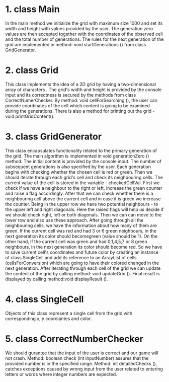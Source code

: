 # 1. class Main
   
   In the main method we initialize the grid with maximum size 1000 and set its width and height with values provided
 by the user. The generation zero values are then accepted together with the coordinates of the observed cell and 
 the total number of generations. The rules for the next generation of the grid are implemented in method:
 void startGenerations () from class GridGenerator.
    
# 2. class Grid

  This class implements the idea of a 2D grid by having a two-dimensional array of characters .
The grid's width and height is provided by the console input and its correctness is secured
by the methods from class CorrectNumerChecker. By method: void cellForSearching (), the user
can provide coordinates of the cell which content is going to be examined during the generations.
There is also a method for printing out the grid - void printGridContent().

# 3. class GridGenerator

   This class encapsulates functionality related to the primary generation of the grid. The main algorithm is
  implemented in void generationZero () method. The initial content is provided by the console input. The number
  of subsequent generations is also specified by the user. Each generation begins with checking whether the chosen
  cell is red or green. Then we should iterate through each grid's cell and check its neighbouring cells.
  The current value of the cell is stored in the variable - checkedCellVal.
   First we check if we have a neighbour to the right or left, increase the green counter and raise a flag accordingly.
 After that we can check whether there is a neighbouring cell above the current cell and in case it is green we increase 
 the counter. Being in the upper row we have two potential neighbours - to the upper left  and right diagonals.
 Here the raised flags will help us decide if we should check right, left or both diagonals. Then we can can move
 to the lower row and also use these approach. 
   After going through all the neighbouring cells, we have the information about how many of them are green. If the
 current cell was red and had 3 or 6 green neighbours, in the next generation its color should becomegreen (value should be 1).
 On the other hand, if the current cell was green and had 0,1,4,5,7 or 8 green neighbours, in the next generation
 its color should become red. So we have to save current cell's coordinates and future color by creating an instance
 of class SingleCell and add its reference to an ArrayList of cells (cellsForConversion) which are going to have their
 colored changed in the next generation.
   After iterating through each cell of the grid we can update the content of the grid by calling method: void updateGrid ().
 Final result is displayed by calling  method:void displayResult ().

# 4. class SingleCell
  Objects of this class represent a single cell from the grid with corresponding x, y coordiantes and color.
     
# 5. class CorrectNumberChecker
   We should gurantee that the input of the user is correct and our game will not crash. Method:
  boolean check (int inputNumber) assures that the provided number is in the specified range.
  Method: int detailedChecks (), catches exceptions caused by wrong input from the user related
  to entering letters or words where integer numbers are expected.
    

